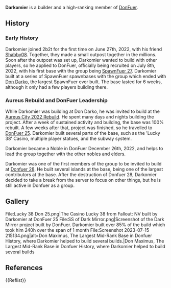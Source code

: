 **Darkomier** is a builder and a high-ranking member of [DonFuer](https://2b2t.miraheze.org/wiki/DonFuer).

## History
### Early History
Darkomier joined 2b2t for the first time on June 27th, 2022, with his friend [Shabby08](https://2b2t.miraheze.org/wiki/Shabby08). Together, they made a small outpost together in the millions. Soon after the outpost was set up, Darkomier wanted to build with other players, so he applied to DonFuer, officially being recruited on July 8th, 2022, with his first base with the group being [SpawnFuer 27](https://2b2t.miraheze.org/wiki/SpawnFuer_27). Darkomier built at a series of SpawnFuer spawnbases with the group which ended with [Don Darko](https://2b2t.miraheze.org/wiki/Don_Darko), the largest SpawnFuer ever built. The base lasted for 6 weeks, although it only had a few players building there.

### Aureus Rebuild and DonFuer Leadership
While Darkomier was building at Don Darko, he was invited to build at the [Aureus City 2022 Rebuild](https://2b2t.miraheze.org/wiki/Aureus_City_2022_Rebuild). He spent many days and nights building the project. After a week of sustained activity and building, the base was 100% rebuilt. A few weeks after that, project was finished, so he travelled to [DonFuer 25](https://2b2t.miraheze.org/wiki/DonFuer_25). Darkomier built several parts of the base, such as the 'Lucky 38' Casino, multiple player statues, and the subway system.

Darkomier became a Noble in DonFuer December 26th, 2022, and helps to lead the group together with the other nobles and elders.

Darkomier was one of the first members of the group to be invited to build at [Donfuer 28](https://2b2t.miraheze.org/wiki/Donfuer_28). He built several islands at the base, being one of the largest contributors at the base.
After the destruction of Donfuer 28, Darkomier decided to take a break from the server to focus on other things, but he is still active in Donfuer as a group.

## Gallery
<gallery>
File:Lucky 38 Don 25.png|The Casino Lucky 38 from Fallout: NV built by Darkomier at DonFuer 25
File:SS of Dark Mirror.png|Screenshot of the Dark Mirror project built by DonFuer. Darkomier built over 85% of the build which took him 240h over the span of 1 month
File:Screenshot 2023-07-15 215134.png|alt=Don Maximus, The Largest Mid-Rank Base in Donfuer History, where Darkomier helped to build several builds.|Don Maximus, The Largest Mid-Rank Base in Donfuer History, where Darkomier helped to build several builds
</gallery>

## References
{{Reflist}}